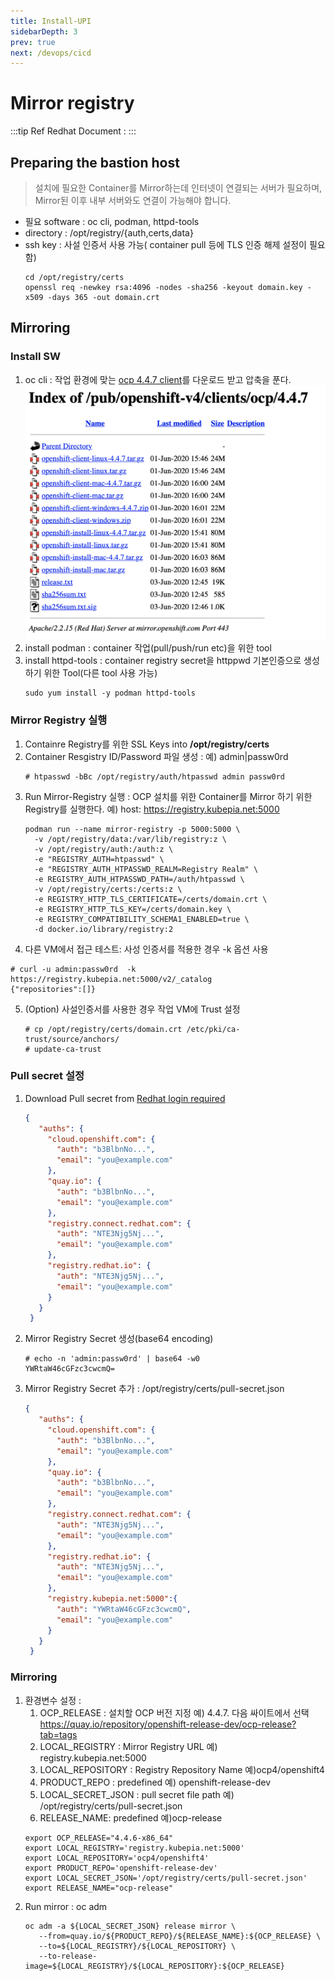```yaml
---
title: Install-UPI
sidebarDepth: 3
prev: true
next: /devops/cicd
---
```


# Mirror registry
:::tip Ref
Redhat Document : [](https://docs.openshift.com/container-platform/4.4/installing/install_config/installing-restricted-networks-preparations.html)
:::

## Preparing the bastion host
> 설치에 필요한 Container를 Mirror하는데 인터넷이 연결되는 서버가 필요하며, \
> Mirror된 이후 내부 서버와도 연결이 가능해야 합니다.

- 필요 software : oc cli, podman, httpd-tools
- directory : /opt/registry/{auth,certs,data}
- ssh key : 사설 인증서 사용 가능( container pull 등에 TLS 인증 해제 설정이 필요함)
  ``` shell
  cd /opt/registry/certs
  openssl req -newkey rsa:4096 -nodes -sha256 -keyout domain.key -x509 -days 365 -out domain.crt
  ```

## Mirroring

### Install SW

1. oc cli : 작업 환경에 맞는 [ocp 4.4.7 client](https://mirror.openshift.com/pub/openshift-v4/clients/ocp/4.4.7/)를 다운로드 받고 압축을 푼다.
  ![](./img/2020-06-07-20-22-51.png)
2. install podman : container 작업(pull/push/run etc)을 위한 tool
3. install httpd-tools : container registry secret을 httppwd 기본인증으로 생성하기 위한 Tool(다른 tool 사용 가능)
   ```shell
   sudo yum install -y podman httpd-tools

   ```
### Mirror Registry 실행

1. Containre Registry를 위한 SSL Keys into **/opt/registry/certs**
2. Container Resgistry ID/Password 파일 생성 : 예) admin|passw0rd
   ```shell
   # htpasswd -bBc /opt/registry/auth/htpasswd admin passw0rd
   ```
3. Run Mirror-Registry 실행 : OCP 설치를 위한 Container를 Mirror 하기 위한 Registry를 실행한다. 예) host: https://registry.kubepia.net:5000 
   ```shell
   podman run --name mirror-registry -p 5000:5000 \
     -v /opt/registry/data:/var/lib/registry:z \
     -v /opt/registry/auth:/auth:z \
     -e "REGISTRY_AUTH=htpasswd" \
     -e "REGISTRY_AUTH_HTPASSWD_REALM=Registry Realm" \
     -e REGISTRY_AUTH_HTPASSWD_PATH=/auth/htpasswd \
     -v /opt/registry/certs:/certs:z \
     -e REGISTRY_HTTP_TLS_CERTIFICATE=/certs/domain.crt \
     -e REGISTRY_HTTP_TLS_KEY=/certs/domain.key \
     -e REGISTRY_COMPATIBILITY_SCHEMA1_ENABLED=true \
     -d docker.io/library/registry:2
   ```
4. 다른 VM에서 접근 테스트: 사성 인증서를 적용한 경우 -k 옵션 사용
  ```shell
  # curl -u admin:passw0rd  -k https://registry.kubepia.net:5000/v2/_catalog
  {"repositories":[]}
  ```
5. (Option) 사설인증서를 사용한 경우 작업 VM에 Trust 설정
   ```shell
   # cp /opt/registry/certs/domain.crt /etc/pki/ca-trust/source/anchors/
   # update-ca-trust
   ```

### Pull secret 설정

1. Download Pull secret from [Redhat login required](https://cloud.redhat.com/openshift/install/pull-secret)
   ``` json
   {
      "auths": {
        "cloud.openshift.com": {
          "auth": "b3BlbnNo...",
          "email": "you@example.com"
        },
        "quay.io": {
          "auth": "b3BlbnNo...",
          "email": "you@example.com"
        },
        "registry.connect.redhat.com": {
          "auth": "NTE3Njg5Nj...",
          "email": "you@example.com"
        },
        "registry.redhat.io": {
          "auth": "NTE3Njg5Nj...",
          "email": "you@example.com"
        }
      }
    }
    ```
2. Mirror Registry Secret 생성(base64 encoding)
   ```shell
   # echo -n 'admin:passw0rd' | base64 -w0
   YWRtaW46cGFzc3cwcmQ=
   ```
3. Mirror Registry Secret 추가 : /opt/registry/certs/pull-secret.json
   ```json
   {
      "auths": {
        "cloud.openshift.com": {
          "auth": "b3BlbnNo...",
          "email": "you@example.com"
        },
        "quay.io": {
          "auth": "b3BlbnNo...",
          "email": "you@example.com"
        },
        "registry.connect.redhat.com": {
          "auth": "NTE3Njg5Nj...",
          "email": "you@example.com"
        },
        "registry.redhat.io": {
          "auth": "NTE3Njg5Nj...",
          "email": "you@example.com"
        },
        "registry.kubepia.net:5000":{
          "auth": "YWRtaW46cGFzc3cwcmQ",
          "email": "you@example.com"
        }
      }
    }
    ```

### Mirroring

1. 환경변수 설정 : 
   1. OCP_RELEASE : 설치할 OCP 버전 지정 예) 4.4.7. 다음 싸이트에서 선택 https://quay.io/repository/openshift-release-dev/ocp-release?tab=tags
   2. LOCAL_REGISTRY : Mirror Registry URL 예) registry.kubepia.net:5000
   3. LOCAL_REPOSITORY : Registry Repository Name 예)ocp4/openshift4
   4. PRODUCT_REPO : predefined 예) openshift-release-dev
   5. LOCAL_SECRET_JSON : pull secret file path 예) /opt/registry/certs/pull-secret.json
   6. RELEASE_NAME: predefined 예)ocp-release
   ```shell
   export OCP_RELEASE="4.4.6-x86_64" 
   export LOCAL_REGISTRY='registry.kubepia.net:5000' 
   export LOCAL_REPOSITORY='ocp4/openshift4' 
   export PRODUCT_REPO='openshift-release-dev' 
   export LOCAL_SECRET_JSON='/opt/registry/certs/pull-secret.json' 
   export RELEASE_NAME="ocp-release"
   ```
2. Run mirror : oc adm
   ```shell
   oc adm -a ${LOCAL_SECRET_JSON} release mirror \
      --from=quay.io/${PRODUCT_REPO}/${RELEASE_NAME}:${OCP_RELEASE} \
      --to=${LOCAL_REGISTRY}/${LOCAL_REPOSITORY} \
      --to-release-image=${LOCAL_REGISTRY}/${LOCAL_REPOSITORY}:${OCP_RELEASE} 
   ```
